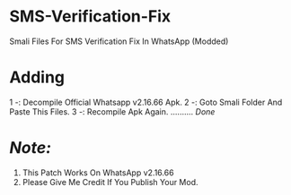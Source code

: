 # SMS-Verification-Fix
Smali Files For SMS Verification Fix In WhatsApp (Modded)

# Adding
1 -: Decompile Official Whatsapp v2.16.66 Apk.
2 -: Goto Smali Folder And Paste This Files.
3 -: Recompile Apk Again. .......... *Done* 

# *_Note:_*
1) This Patch Works On WhatsApp v2.16.66 
2) Please Give Me Credit If You Publish Your Mod.
